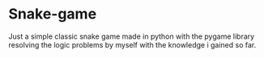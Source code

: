 # Snake-game
Just a simple classic snake game made in python with the pygame library
resolving the logic problems by myself with the knowledge i gained so far.
